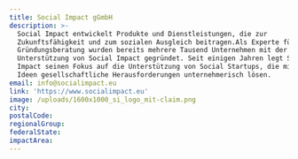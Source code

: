 ```yaml
---
title: Social Impact gGmbH
description: >-
  Social Impact entwickelt Produkte und Dienstleistungen, die zur
  Zukunftsfähigkeit und zum sozialen Ausgleich beitragen.Als Experte für
  Gründungsberatung wurden bereits mehrere Tausend Unternehmen mit der
  Unterstützung von Social Impact gegründet. Seit einigen Jahren legt Social
  Impact seinen Fokus auf die Unterstützung von Social Startups, die mit ihren
  Ideen gesellschaftliche Herausforderungen unternehmerisch lösen. 
email: info@socialimpact.eu
link: 'https://www.socialimpact.eu'
image: /uploads/1600x1000_si_logo_mit-claim.png
city:
postalCode:
regionalGroup:
federalState:
impactArea:
---
```



